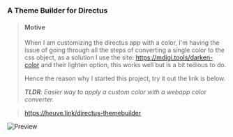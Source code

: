 
### A Theme Builder for Directus

> #### Motive
> When I am customizing the directus app with a color, I'm having the issue of going through all the steps of converting a single color to the css object, as a solution I use the site: https://mdigi.tools/darken-color and their lighten option, this works well but is a bit tedious to do.
>
> Hence the reason why I started this project, try it out the link is below.
> 
> _**TLDR**: Easier way to apply a custom color with a webapp color converter._

> https://heuve.link/directus-themebuilder

![Preview](http://heuve.link/themebuilder-preview)
